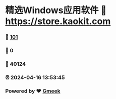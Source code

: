 # 精选Windows应用软件 :link: https://store.kaokit.com 
### :page_facing_up: [101](https://store.kaokit.com/tag.html) 
### :speech_balloon: 0 
### :hibiscus: 40124 
### :alarm_clock: 2024-04-16 13:53:45 
### Powered by :heart: [Gmeek](https://github.com/Meekdai/Gmeek)

